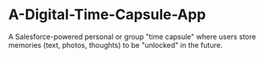 # A-Digital-Time-Capsule-App
A Salesforce-powered personal or group "time capsule" where users store memories (text, photos, thoughts) to be "unlocked" in the future.
